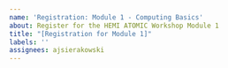 ```yaml
---
name: 'Registration: Module 1 - Computing Basics'
about: Register for the HEMI ATOMIC Workshop Module 1
title: "[Registration for Module 1]"
labels: ''
assignees: ajsierakowski
---
```



